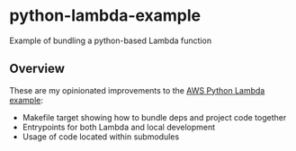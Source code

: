 # python-lambda-example
Example of bundling a python-based Lambda function

## Overview
These are my opinionated improvements to the [AWS Python Lambda example](https://docs.aws.amazon.com/lambda/latest/dg/python-package.html):
* Makefile target showing how to bundle deps and project code together
* Entrypoints for both Lambda and local development
* Usage of code located within submodules
